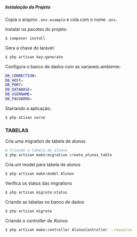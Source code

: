 ##### Instalação do Projeto

Copia o arquivo `.env.example` e cola com o nome `.env`.

Instalar os pacotes do projeto:

```bash
$ composer install
```

Gera a chave do laravel:

```bash
$ php artisan key:generate
```

Configura o banco de dados com as variaveis ambiente:

```bash
DB_CONNECTION=
DB_HOST=
DB_PORT=
DB_DATABASE=
DB_USERNAME=
DB_PASSWORD=
```

Startando a aplicação:

```bash
$ php atisan serve
```

### TABELAS

Cria uma migration de tabela de alunos

```bash
# Criando a tabela de alunos
$ php artisan make:migration create_alunos_table
```

Cria um model para tabela de alunos

```bash
$ php artisan make:model Alunos
```

Verifica os status das migrations

```bash
$ php artisan migrate:status
```

Criando as tabelas no banco de dados

```bash
$ php artisan migrate
```

Criando o controller de Alunos

```bash
$ php artisan make:controller AlunosController --resource
```
